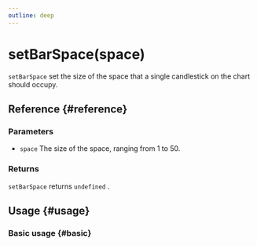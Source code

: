 ```yaml
---
outline: deep
---
```


# setBarSpace(space)
`setBarSpace` set the size of the space that a single candlestick on the chart should occupy.

## Reference {#reference}
<!--@include: @/@views/api/references/instance/setBarSpace.md-->

### Parameters
- `space` The size of the space, ranging from 1 to 50.

### Returns
`setBarSpace` returns `undefined` .

## Usage {#usage}
<script setup>
import SetBarSpace from '../../../@views/api/samples/setBarSpace/index.vue'
</script>

### Basic usage {#basic}
<SetBarSpace/>